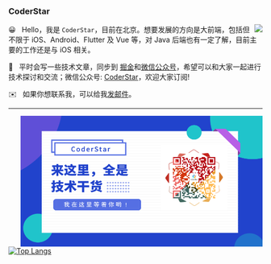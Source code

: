 ### CoderStar

<img align="right" src="https://github-readme-stats.vercel.app/api?username=Coder-Star&show_icons=true" />

😀 &nbsp; Hello，我是 `CoderStar`，目前在北京。想要发展的方向是大前端，包括但不限于 iOS、Android、Flutter 及 Vue 等，对 Java 后端也有一定了解，目前主要的工作还是与 iOS 相关。

📖 &nbsp; 平时会写一些技术文章，同步到 [掘金](https://juejin.cn/user/588993964541288)和[微信公众号](https://mp.weixin.qq.com/cgi-bin/settingpage?t=setting/index&action=index&token=990712989&lang=zh_CN)，希望可以和大家一起进行技术探讨和交流；微信公众号: [CoderStar](https://raw.githubusercontent.com/Coder-Star/Coder-Star/main/static/img/WeChatOfficialAccount.jpg)，欢迎大家订阅!

✉️ &nbsp; 如果你想联系我，可以给我[发邮件](mailto:1340529758@qq.com)。

---

<img align="right" height="260" width="480" src="https://raw.githubusercontent.com/Coder-Star/Coder-Star/main/static/img/WeChatOfficialAccount.jpg" />

[![Top Langs](https://github-readme-stats.vercel.app/api/top-langs/?username=Coder-Star&langs_count=10&layout=compact)](https://github.com/Coder-Star)

